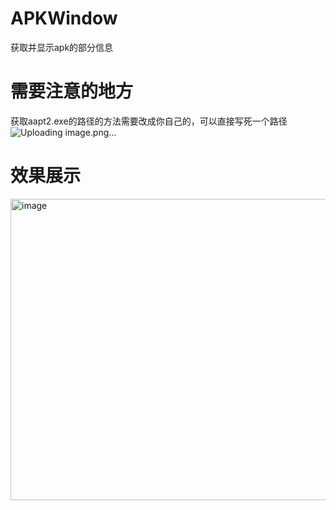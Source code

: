 # APKWindow
获取并显示apk的部分信息

# 需要注意的地方
获取aapt2.exe的路径的方法需要改成你自己的，可以直接写死一个路径
![Uploading image.png…]()


# 效果展示
<img width="802" height="482" alt="image" src="https://github.com/user-attachments/assets/d13fdd85-d9cd-45d2-ad7d-5f54b54d4375" />


